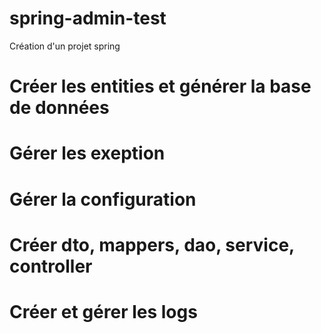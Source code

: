 # spring-admin-test
Création d'un projet spring 
# Créer les entities et générer la base de données
# Gérer les exeption
# Gérer la configuration
# Créer dto, mappers, dao, service, controller
# Créer et gérer les logs
